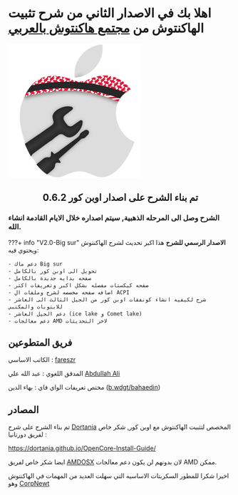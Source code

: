 # اهلا بك في الاصدار الثاني من شرح تثبيت الهاكنتوش من [مجتمع هاكنتوش بالعربي](https://هاكنتوش.com)

![](img/logo.png#center)

<div align="center">

<h2>تم بناء الشرح على اصدار اوبن كور 0.6.2</h2>

</div>

### الشرح وصل الى المرحله الذهبية, سيتم اصداره خلال الايام القادمة انشاء الله.
    
???+ info "V2.0-Big sur"
	**الاصدار الرسمي للشرح**
	هذا اكبر تحديث لشرح الهاكنتوش ويحتوي فيه:
	
	- دعم ماك Big sur
	- تحويل الى اوبن كور بالكامل
	- صفحه بدايه جديدة بالكامل
	- صفحه كيكستات مفصله بشكل اكبر وتعريفات اكثر
	- اضافه صفحه مخصصه لشرح وملفات ال ACPI
	- شرح لكيفيه انشاء كونفقات اوبن كور من الجيل الثالث الى العاشر للابتوبات والمكتبي
	- دعم الجيل العاشر (ice lake و Comet lake)
	- دعم معالجات AMD لاخر التحديثات

## فريق المتطوعين

الكاتب الاساسي : [fareszr](https://هاكنتوش.com/members/fareszr.2/) 

المدقق اللغوي : عبد الله علي [Abdullah Ali](https://forum.هاكنتوش.com/members/abdullah-ali.48/)

مختص تعريفات الواي فاي : بهاء الدين ([b.wdgt/bahaedin](https://هاكنتوش.com/members/bahaedin.3/))


## المصادر

تم بناء الشرح على شرح [Dortania](https://github.com/dortania) المخصص لتثبيت الهاكنتوش مع اوبن كور, شكر خاص لفريق دورتانيا :

https://dortania.github.io/OpenCore-Install-Guide/

ايضا شكر خاص لفريق [AMDOSX](https://amd-osx.com/) لان بدونهم لن يكون دعم معالجات AMD ممكن.

اخيرا شكرا للمطور السكربتات الاساسيه التي سهلت العديد من المهمات في الهاكنتوش وهو [CorpNewt](https://github.com/corpnewt)

